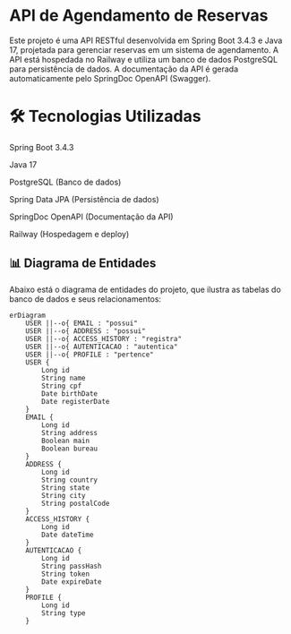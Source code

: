 # API de Agendamento de Reservas

Este projeto é uma API RESTful desenvolvida em Spring Boot 3.4.3 e Java 17, projetada para gerenciar reservas em um sistema de agendamento. A API está hospedada no Railway e utiliza um banco de dados PostgreSQL para persistência de dados. A documentação da API é gerada automaticamente pelo SpringDoc OpenAPI (Swagger).

# 🛠 Tecnologias Utilizadas
Spring Boot 3.4.3

Java 17

PostgreSQL (Banco de dados)

Spring Data JPA (Persistência de dados)

SpringDoc OpenAPI (Documentação da API)

Railway (Hospedagem e deploy)

## 📊 Diagrama de Entidades
Abaixo está o diagrama de entidades do projeto, que ilustra as tabelas do banco de dados e seus relacionamentos:



```mermaid
erDiagram
    USER ||--o{ EMAIL : "possui"
    USER ||--o{ ADDRESS : "possui"
    USER ||--o{ ACCESS_HISTORY : "registra"
    USER ||--o{ AUTENTICACAO : "autentica"
    USER ||--o{ PROFILE : "pertence"
    USER {
        Long id
        String name
        String cpf
        Date birthDate
        Date registerDate
    }
    EMAIL {
        Long id
        String address
        Boolean main
        Boolean bureau
    }
    ADDRESS {
        Long id
        String country
        String state
        String city
        String postalCode
    }
    ACCESS_HISTORY {
        Long id
        Date dateTime
    }
    AUTENTICACAO {
        Long id
        String passHash
        String token
        Date expireDate
    }
    PROFILE {
        Long id
        String type
    }
```
